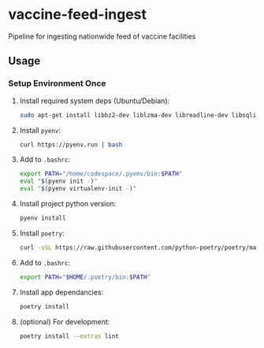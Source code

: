 # vaccine-feed-ingest

Pipeline for ingesting nationwide feed of vaccine facilities

## Usage

### Setup Environment Once

1. Install required system deps (Ubuntu/Debian):

    ```sh
    sudo apt-get install libbz2-dev liblzma-dev libreadline-dev libsqlite3-dev
    ```

1. Install `pyenv`:

    ```sh
    curl https://pyenv.run | bash
    ```

1. Add to `.bashrc`:

    ```sh
    export PATH="/home/codespace/.pyenv/bin:$PATH"
    eval "$(pyenv init -)"
    eval "$(pyenv virtualenv-init -)"
    ```

1. Install project python version:

    ```sh
    pyenv install
    ```

1. Install `poetry`:

    ```sh
    curl -sSL https://raw.githubusercontent.com/python-poetry/poetry/master/get-poetry.py | python -
    ```

1. Add to `.bashrc`:

    ```sh
    export PATH="$HOME/.poetry/bin:$PATH"
    ```

1. Install app dependancies:

    ```sh
    poetry install
    ```

1. (optional) For development:

    ```sh
    poetry install --extras lint
    ```
